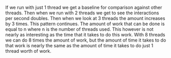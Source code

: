 If we run with just 1 thread we get a baseline for comparison against other threads. Then when we run with 2 threads we get to see the interactions per second doubles. Then when we look at 3 threads the amount increases by 3 times. This pattern continues. The amount of work that can be done is equal to n where n is the number of threads used. This however is not nearly as interesting as the time that it takes to do this work. With 8 threads we can do 8 times the amount of work, but the amount of time it takes to do that work is nearly the same as the amount of time it takes to do just 1 thread worth of work. 